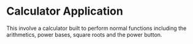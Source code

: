# Calculator Application

This involve a calculator built to perform normal functions including the arithmetics, power bases, square roots and  the power button.

